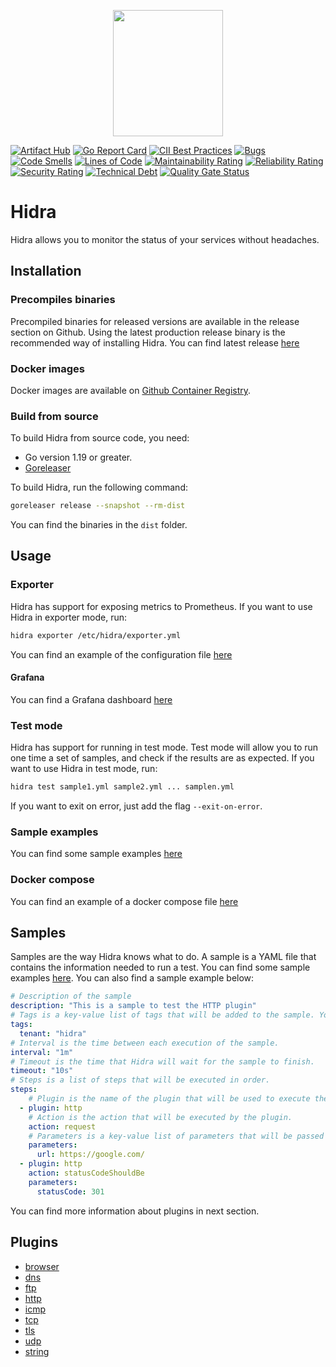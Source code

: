 <p align="center">
  <img width="176.5" height="202" src="https://github.com/hidracloud/hidra/blob/main/docs/logo.svg?raw=true">
</p>

[![Artifact Hub](https://img.shields.io/endpoint?url=https://artifacthub.io/badge/repository/hidra)](https://artifacthub.io/packages/search?repo=hidra)
[![Go Report Card](https://goreportcard.com/badge/github.com/hidracloud/hidra)](https://goreportcard.com/report/github.com/hidracloud/hidra) [![CII Best Practices](https://bestpractices.coreinfrastructure.org/projects/5722/badge)](https://bestpractices.coreinfrastructure.org/projects/5722)
[![Bugs](https://sonarcloud.io/api/project_badges/measure?project=hidracloud_hidra&metric=bugs)](https://sonarcloud.io/summary/new_code?id=hidracloud_hidra)
[![Code Smells](https://sonarcloud.io/api/project_badges/measure?project=hidracloud_hidra&metric=code_smells)](https://sonarcloud.io/summary/new_code?id=hidracloud_hidra)
[![Lines of Code](https://sonarcloud.io/api/project_badges/measure?project=hidracloud_hidra&metric=ncloc)](https://sonarcloud.io/summary/new_code?id=hidracloud_hidra)
[![Maintainability Rating](https://sonarcloud.io/api/project_badges/measure?project=hidracloud_hidra&metric=sqale_rating)](https://sonarcloud.io/summary/new_code?id=hidracloud_hidra)
[![Reliability Rating](https://sonarcloud.io/api/project_badges/measure?project=hidracloud_hidra&metric=reliability_rating)](https://sonarcloud.io/summary/new_code?id=hidracloud_hidra)
[![Security Rating](https://sonarcloud.io/api/project_badges/measure?project=hidracloud_hidra&metric=security_rating)](https://sonarcloud.io/summary/new_code?id=hidracloud_hidra)
[![Technical Debt](https://sonarcloud.io/api/project_badges/measure?project=hidracloud_hidra&metric=sqale_index)](https://sonarcloud.io/summary/new_code?id=hidracloud_hidra)
[![Quality Gate Status](https://sonarcloud.io/api/project_badges/measure?project=hidracloud_hidra&metric=alert_status)](https://sonarcloud.io/summary/new_code?id=hidracloud_hidra)

# Hidra
Hidra allows you to monitor the status of your services without headaches.

## Installation

### Precompiles binaries
Precompiled binaries for released versions are available in the release section on Github. Using the latest production release binary is the recommended way of installing Hidra. You can find latest release [here](https://github.com/hidracloud/hidra/releases/latest)

### Docker images
Docker images are available on [Github Container Registry](https://github.com/hidracloud/hidra/pkgs/container/hidra).

### Build from source
To build Hidra from source code, you need:
- Go version 1.19 or greater.
- [Goreleaser](https://goreleaser.com)

To build Hidra, run the following command:
```bash
goreleaser release --snapshot --rm-dist
```

You can find the binaries in the `dist` folder.

## Usage

### Exporter
Hidra has support for exposing metrics to Prometheus. If you want to use Hidra in exporter mode, run:

```bash
hidra exporter /etc/hidra/exporter.yml
```

You can find an example of the configuration file [here](https://github.com/hidracloud/hidra/blob/main/configs/hidra/exporter.yml)

#### Grafana
You can find a Grafana dashboard [here](https://github.com/hidracloud/hidra/blob/main/configs/grafana)

### Test mode
Hidra has support for running in test mode. Test mode will allow you to run one time a set of samples, and check if the results are as expected. If you want to use Hidra in test mode, run:

```bash
hidra test sample1.yml sample2.yml ... samplen.yml
```

If you want to exit on error, just add the flag `--exit-on-error`.

### Sample examples
You can find some sample examples [here](https://github.com/hidracloud/hidra/blob/main/configs/hidra/samples/)

### Docker compose
You can find an example of a docker compose file [here](https://github.com/hidracloud/hidra/blob/main/docker-compose.yml)

## Samples
Samples are the way Hidra knows what to do. A sample is a YAML file that contains the information needed to run a test. You can find some sample examples [here](https://github.com/hidracloud/hidra/blob/main/configs/hidra/samples). You can also find a sample example below:

```yaml
# Description of the sample
description: "This is a sample to test the HTTP plugin"
# Tags is a key-value list of tags that will be added to the sample. You can add here whatever you want.
tags:
  tenant: "hidra"
# Interval is the time between each execution of the sample.
interval: "1m"
# Timeout is the time that Hidra will wait for the sample to finish.
timeout: "10s"
# Steps is a list of steps that will be executed in order.
steps:
    # Plugin is the name of the plugin that will be used to execute the step.
  - plugin: http
    # Action is the action that will be executed by the plugin.
    action: request
    # Parameters is a key-value list of parameters that will be passed to the plugin.
    parameters:
      url: https://google.com/
  - plugin: http
    action: statusCodeShouldBe
    parameters:
      statusCode: 301
```

You can find more information about plugins in next section.

## Plugins
- [browser](https://github.com/hidracloud/hidra/blob/main/plugins/collector/browser/README.md)
- [dns](https://github.com/hidracloud/hidra/blob/main/plugins/collector/dns/README.md)
- [ftp](https://github.com/hidracloud/hidra/blob/main/plugins/collector/ftp/README.md)
- [http](https://github.com/hidracloud/hidra/blob/main/plugins/collector/http/README.md)
- [icmp](https://github.com/hidracloud/hidra/blob/main/plugins/collector/icmp/README.md)
- [tcp](https://github.com/hidracloud/hidra/blob/main/plugins/collector/tcp/README.md)
- [tls](https://github.com/hidracloud/hidra/blob/main/plugins/collector/tls/README.md)
- [udp](https://github.com/hidracloud/hidra/blob/main/plugins/collector/udp/README.md)
- [string](https://github.com/hidracloud/hidra/blob/main/plugins/misc/string/README.md)